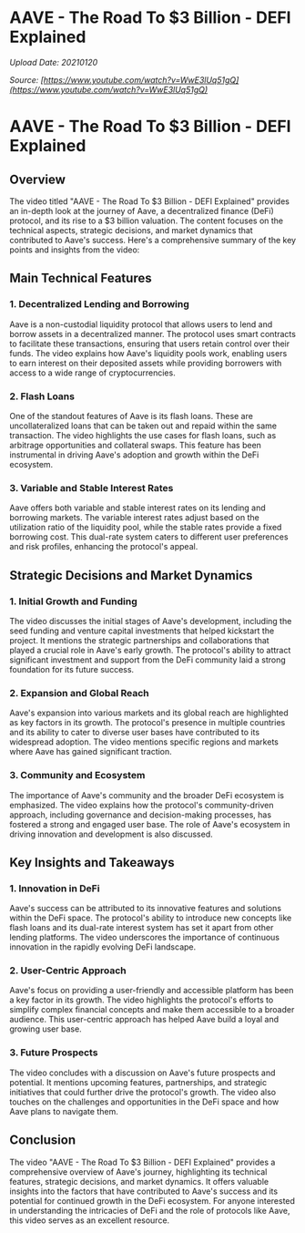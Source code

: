 # AAVE - The Road To $3 Billion - DEFI Explained

*Upload Date: 20210120*

*Source: [https://www.youtube.com/watch?v=WwE3lUq51gQ](https://www.youtube.com/watch?v=WwE3lUq51gQ)*

# AAVE - The Road To $3 Billion - DEFI Explained

## Overview

The video titled "AAVE - The Road To $3 Billion - DEFI Explained" provides an in-depth look at the journey of Aave, a decentralized finance (DeFi) protocol, and its rise to a $3 billion valuation. The content focuses on the technical aspects, strategic decisions, and market dynamics that contributed to Aave's success. Here's a comprehensive summary of the key points and insights from the video:

## Main Technical Features

### 1. Decentralized Lending and Borrowing

Aave is a non-custodial liquidity protocol that allows users to lend and borrow assets in a decentralized manner. The protocol uses smart contracts to facilitate these transactions, ensuring that users retain control over their funds. The video explains how Aave's liquidity pools work, enabling users to earn interest on their deposited assets while providing borrowers with access to a wide range of cryptocurrencies.

### 2. Flash Loans

One of the standout features of Aave is its flash loans. These are uncollateralized loans that can be taken out and repaid within the same transaction. The video highlights the use cases for flash loans, such as arbitrage opportunities and collateral swaps. This feature has been instrumental in driving Aave's adoption and growth within the DeFi ecosystem.

### 3. Variable and Stable Interest Rates

Aave offers both variable and stable interest rates on its lending and borrowing markets. The variable interest rates adjust based on the utilization ratio of the liquidity pool, while the stable rates provide a fixed borrowing cost. This dual-rate system caters to different user preferences and risk profiles, enhancing the protocol's appeal.

## Strategic Decisions and Market Dynamics

### 1. Initial Growth and Funding

The video discusses the initial stages of Aave's development, including the seed funding and venture capital investments that helped kickstart the project. It mentions the strategic partnerships and collaborations that played a crucial role in Aave's early growth. The protocol's ability to attract significant investment and support from the DeFi community laid a strong foundation for its future success.

### 2. Expansion and Global Reach

Aave's expansion into various markets and its global reach are highlighted as key factors in its growth. The protocol's presence in multiple countries and its ability to cater to diverse user bases have contributed to its widespread adoption. The video mentions specific regions and markets where Aave has gained significant traction.

### 3. Community and Ecosystem

The importance of Aave's community and the broader DeFi ecosystem is emphasized. The video explains how the protocol's community-driven approach, including governance and decision-making processes, has fostered a strong and engaged user base. The role of Aave's ecosystem in driving innovation and development is also discussed.

## Key Insights and Takeaways

### 1. Innovation in DeFi

Aave's success can be attributed to its innovative features and solutions within the DeFi space. The protocol's ability to introduce new concepts like flash loans and its dual-rate interest system has set it apart from other lending platforms. The video underscores the importance of continuous innovation in the rapidly evolving DeFi landscape.

### 2. User-Centric Approach

Aave's focus on providing a user-friendly and accessible platform has been a key factor in its growth. The video highlights the protocol's efforts to simplify complex financial concepts and make them accessible to a broader audience. This user-centric approach has helped Aave build a loyal and growing user base.

### 3. Future Prospects

The video concludes with a discussion on Aave's future prospects and potential. It mentions upcoming features, partnerships, and strategic initiatives that could further drive the protocol's growth. The video also touches on the challenges and opportunities in the DeFi space and how Aave plans to navigate them.

## Conclusion

The video "AAVE - The Road To $3 Billion - DEFI Explained" provides a comprehensive overview of Aave's journey, highlighting its technical features, strategic decisions, and market dynamics. It offers valuable insights into the factors that have contributed to Aave's success and its potential for continued growth in the DeFi ecosystem. For anyone interested in understanding the intricacies of DeFi and the role of protocols like Aave, this video serves as an excellent resource.